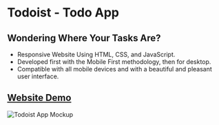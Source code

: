 # Todoist - Todo App

## Wondering Where Your Tasks Are?


- Responsive Website Using HTML, CSS, and JavaScript.
- Developed first with the Mobile First methodology, then for desktop.
- Compatible with all mobile devices and with a beautiful and pleasant user interface.

## [Website Demo](https://alisamirali.github.io/Todoist/)

![Todoist App Mockup](https://user-images.githubusercontent.com/62913154/186027255-ffa3f950-0466-485e-91ab-eca5f8a2f94b.png)

